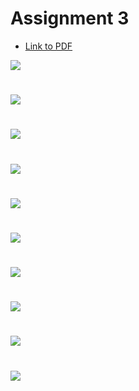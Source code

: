 # Assignment 3

* [Link to PDF](documents/assignment3.pdf) 

![](images/Assignment3-01.jpg)
#

![](images/Assignment3-02.jpg)
#

![](images/Assignment3-03.jpg)
#

![](images/Assignment3-04.jpg)
#

![](images/Assignment3-05.jpg)
#

![](images/Assignment3-06.jpg)
#

![](images/Assignment3-07.jpg)
#

![](images/Assignment3-08.jpg)
#

![](images/Assignment3-09.jpg)
#

![](images/Assignment3-10.jpg)
#
